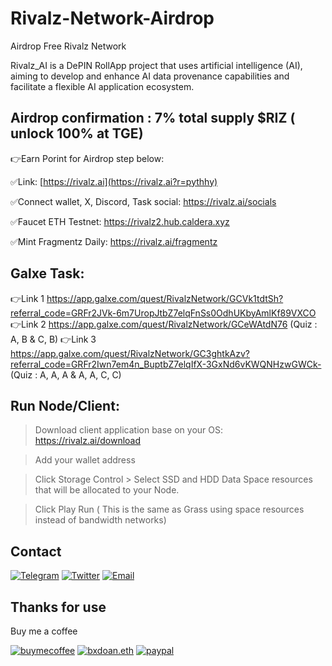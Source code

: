 # Rivalz-Network-Airdrop
Airdrop Free Rivalz Network 

Rivalz_AI is a DePIN RollApp project that uses artificial intelligence (AI), aiming to develop and enhance AI data provenance capabilities and facilitate a flexible AI application ecosystem.

## Airdrop confirmation : 7% total supply $RIZ ( unlock 100% at TGE)

 👉Earn Porint for Airdrop step below:

✅Link: [https://rivalz.ai](https://rivalz.ai?r=pythhy)

✅Connect wallet, X, Discord, Task social: https://rivalz.ai/socials

✅Faucet ETH Testnet: https://rivalz2.hub.caldera.xyz

✅Mint Fragmentz Daily: https://rivalz.ai/fragmentz

## Galxe Task:

👉Link 1 https://app.galxe.com/quest/RivalzNetwork/GCVk1tdtSh?referral_code=GRFr2JVk-6m7UropJtbZ7elqFnSs0OdhUKbyAmlKf89VXCO
👉Link 2 https://app.galxe.com/quest/RivalzNetwork/GCeWAtdN76
 (Quiz : A, B  &   C, B)
👉Link 3 https://app.galxe.com/quest/RivalzNetwork/GC3ghtkAzv?referral_code=GRFr2Iwn7em4n_BuptbZ7elqIfX-3GxNd6vKWQNHzwGWCk-
 (Quiz :  A, A, A  &  A, A, C, C)

## Run Node/Client: 
> Download client application base on your OS: https://rivalz.ai/download

> Add your wallet address

> Click Storage Control > Select SSD and HDD Data Space resources that will be allocated to your Node.

> Click Play Run ( This is the same as Grass using space resources instead of bandwidth networks)

## Contact

[![Telegram](https://img.shields.io/badge/Telegram-2CA5E0?style=for-the-badge&logo=telegram&logoColor=white)](https://t.me/bxdoan)
[![Twitter](https://img.shields.io/badge/Twitter-1DA1F2?style=for-the-badge&logo=twitter&logoColor=white)](https://twitter.com/bxdoan)
[![Email](https://img.shields.io/badge/Gmail-D14836?style=for-the-badge&logo=gmail&logoColor=white)](mailto:hi@bxdoan.com)

## Thanks for use
Buy me a coffee

[![buymecoffee](https://img.shields.io/badge/Buy_Me_A_Coffee-FFDD00?style=for-the-badge&logo=buy-me-a-coffee&logoColor=black)](https://www.buymeacoffee.com/bxdoan)
[![bxdoan.eth](https://img.shields.io/badge/Ethereum-3C3C3D?style=for-the-badge&logo=Ethereum&logoColor=white)](https://etherscan.io/address/0x610322AeF748238C52E920a15Dd9A8845C9c0318)
[![paypal](	https://img.shields.io/badge/PayPal-00457C?style=for-the-badge&logo=paypal&logoColor=white)](https://paypal.me/bxdoan)
